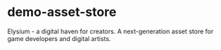 # demo-asset-store
Elysium - a digital haven for creators. A next-generation asset store for game developers and digital artists.
